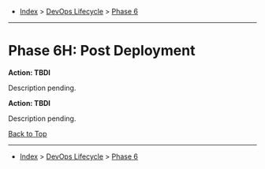 <a id="top"></a>

- [Index](../index.md) > [DevOps Lifecycle](devops.md) > [Phase 6](phase_06.md)

---

<a id="actions"></a>

# Phase 6H: Post Deployment

<a id="6h-01"></a>

**Action: TBDI**

Description pending.

<a id="6h-02"></a>

**Action: TBDI**

Description pending.

<a class="inline-navlink-page-top" href="#top">Back to Top</a>

---

- [Index](../index.md) > [DevOps Lifecycle](devops.md) > [Phase 6](phase_06.md)
